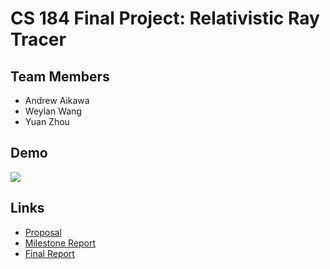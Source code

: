 # CS 184 Final Project: Relativistic Ray Tracer

## Team Members

- Andrew Aikawa
- Weylan Wang
- Yuan Zhou

## Demo

[![](images/batch4.gif)](images/batch4.gif)

## Links

- [Proposal](proposal)
- [Milestone Report](milestone)
- [Final Report](final)
